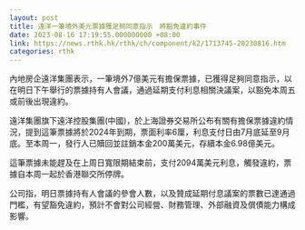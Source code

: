 ```yaml
---
layout: post
title: 遠洋一筆境外美元票據獲足夠同意指示　將豁免違約事件
date: 2023-08-16 17:19:55.000000000 +08:00
link: https://news.rthk.hk/rthk/ch/component/k2/1713745-20230816.htm
categories: rthk
---
```


內地房企遠洋集團表示，一筆境外7億美元有擔保票據，已獲得足夠同意指示，以在明日下午舉行的票據持有人會議，通過延期支付利息相關決議案，以豁免本周五或前後出現違約。

遠洋集團旗下遠洋控股集團(中國)，於上海證券交易所公布有關有擔保票據違約情況，提到這筆票據將於2024年到期，票面利率6厘，利息支付日由7月底延至9月底。至本周一，發行人已贖回並註銷本金200萬美元，存續本金6.98億美元。

這筆票據未能趕及在上周日寬限期結束前，支付2094萬美元利息，觸發違約，票據自本周一起於香港聯交所停牌。

公司指，明日票據持有人會議的參會人數，以及贊成延期付息議案的票數已達通過門檻，有望豁免違約，預計不會對公司經營、財務管理、外部融資及償債能力構成影響。
